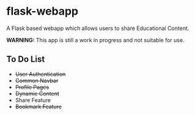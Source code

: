 # flask-webapp
A Flask based webapp which allows users to share Educational Content.

**WARNING:** This app is still a work in progress and not suitable for use.

## To Do List
- <s>User Authentication</s>
- <s>Common Navbar</s>
- <s>Profile Pages</s>
- <s>Dynamic Content</s>
- Share Feature
- <s>Bookmark Feature</s>

